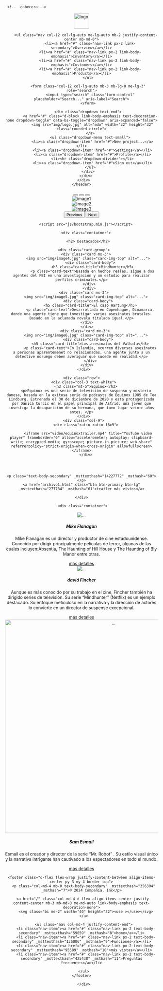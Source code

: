 <!DOCTYPE html>
<html lang="es"><head>
  <meta charset="UTF-8">
  <meta name="viewport" content="width=device-width, initial-scale=1.0">
  <title>Proyecto diseño Web</title>
  <link rel="stylesheet" href="css/bootstrap.min.css">
</head>
<body>

     <!--  cabecera -->
  <header class="p-3 mb-3 border-bottom">
    <div class="container">
      <div class="d-flex flex-wrap align-items-center justify-content-center justify-content-lg-start">
        <a href="/" class="d-flex align-items-center mb-2 mb-lg-0 link-body-emphasis text-decoration-none">
          <img src="img/logo.jpg" alt="logo" height="50">
        </a>

        <ul class="nav col-12 col-lg-auto me-lg-auto mb-2 justify-content-center mb-md-0">
            <li><a href="#" class="nav-link px-2 link-secondary">Overview</a></li>
            <li><a href="#" class="nav-link px-2 link-body-emphasis">Inventory</a></li>
            <li><a href="#" class="nav-link px-2 link-body-emphasis">Customers</a></li>
            <li><a href="#" class="nav-link px-2 link-body-emphasis">Products</a></li>
          </ul>
  
          <form class="col-12 col-lg-auto mb-3 mb-lg-0 me-lg-3" role="search">
            <input type="search" class="form-control" placeholder="Search..." aria-label="Search">
          </form>
  
          <div class="dropdown text-end">
            <a href="#" class="d-block link-body-emphasis text-decoration-none dropdown-toggle" data-bs-toggle="dropdown" aria-expanded="false">
              <img src="img/logo.jpg" alt="mdo" width="32" height="32" class="rounded-circle">
            </a>
            <ul class="dropdown-menu text-small">
              <li><a class="dropdown-item" href="#">New project...</a></li>
              <li><a class="dropdown-item" href="#">Settings</a></li>
              <li><a class="dropdown-item" href="#">Profile</a></li>
              <li><hr class="dropdown-divider"></li>
              <li><a class="dropdown-item" href="#">Sign out</a></li>
            </ul>
          </div>
        </div>
      </div>
    </header>
  <!--  fin de cabecera -->
<div class="container">
  <div id="carouselExampleIndicators" class="carousel slide">
    <div class="carousel-indicators">
      <button type="button" data-bs-target="#carouselExampleIndicators" data-bs-slide-to="0" class="active" aria-current="true" aria-label="Slide 1"></button>
      <button type="button" data-bs-target="#carouselExampleIndicators" data-bs-slide-to="1" aria-label="Slide 2"></button>
      <button type="button" data-bs-target="#carouselExampleIndicators" data-bs-slide-to="2" aria-label="Slide 3"></button>
    </div>
    <div class="carousel-inner">
      <div class="carousel-item active">
        <img src="img/image1.jpg" class="d-block w-100" alt="image1" >
      </div>
      <div class="carousel-item">
        <img src="img/image2.jpg" class="d-block w-100" alt="image2"  >
      </div>
      <div class="carousel-item">
        <img src="img/image3.jpg" class="d-block w-100" alt="image3">
      </div>
    </div>
    <button class="carousel-control-prev" type="button" data-bs-target="#carouselExampleIndicators" data-bs-slide="prev">
      <span class="carousel-control-prev-icon" aria-hidden="true"></span>
      <span class="visually-hidden">Previous</span>
    </button>
    <button class="carousel-control-next" type="button" data-bs-target="#carouselExampleIndicators" data-bs-slide="next">
      <span class="carousel-control-next-icon" aria-hidden="true"></span>
      <span class="visually-hidden">Next</span>
    </button>
  </div>
</div>

        <script src="js/bootstrap.min.js"></script>

        <div class="container">

          <h2> Destacados</h2>
      
      <div class="card-group">
        <div class="card mx-3">
          <img src="img/image4.jpg" class="card-img-top" alt="...">
            <div class="card-body">
              <h5 class="card-title">Mindhunter</h5>
              <p class="card-text">Basada en hechos reales, sigue a dos agentes del FBI en una investigación y un estudio para realizar perfiles criminales.</p>
           </div>
           </div>
      <div class="card mx-3">
        <img src="img/image5.jpg" class="card-img-top" alt="...">
          <div class="card-body">
            <h5 class="card-title">El caso Hartung</h5>
            <p class="card-text">Desarrollada en Copenhague, Dinamarca, donde una agente tiene que investigar varios asesinatos brutales. Basado en la aclamada novela titulada igual.</p>
         </div>
         </div>
       <div class="card mx-3">
        <img src="img/image6.jpg" class="card-img-top" alt="...">
          <div class="card-body">
            <h5 class="card-title">Los asesinatos del Valhala</h5>
            <p class="card-text">En Islandia, ocurren diversos asesinatos a personas aparentemenet no relacionadas, una agente junto a un detective noruego deben averiguar que sucede en realidad.</p>
            </div>
         </div>
      </div>

</div>
     
       
      

<div class="bg-dark m-5">

  <div class="container">

    <div class="row">
      <div class="col-3 text-white">
        <h3 class="mt-5">Equinox</h3>
        <p>Equinox es una serie de televisión de suspenso y misterio danesa, basada en la exitosa serie de podcasts de Equinox 1985 de Tea Lindburg. Estrenada el 30 de diciembre de 2020​ y está protagonizada por Danica Curcic en el papel principal de Astrid, una joven que investiga la desaparición de su hermana, que tuvo lugar veinte años antes. </p>
      </div>
      <div class="col-9">
        <div class="ratio ratio-16x9">
          
          <iframe src="video/equinoxtrailer.mp4" title="YouTube video player" frameborder="0" allow="accelerometer; autoplay; clipboard-write; encrypted-media; gyroscope; picture-in-picture; web-share" referrerpolicy="strict-origin-when-cross-origin" allowfullscreen></iframe>
        </div>




    <p class="text-body-secondary" _msttexthash="14227772" _msthash="60"></p>
    <a href="archivo1.html" class="btn btn-primary btn-lg" _msttexthash="277784" _msthash="61">trailer más vistos</a>
  </div>


    </div>
   </div>
     </div>

     <div class="container">
  
  <div class="card-group">
    <div class="card mx-3">
      <img src="img/image12.jpeg" class="card-img-top" alt="...">
        <div class="card-body">
          <h5 class="card-title">Mike Flanagan</h5>
          <p class="card-text">Mike Flanagan es un director y productor de cine estadounidense. Conocido por dirigir principalmente películas de terror, algunas de las cuales incluyen:Absentia, The Haunting of Hill House y The Haunting of Bly Manor entre otras.</p>
          <p class="text-body-secondary" _msttexthash="14227772" _msthash="60"></p>
    <a href="mike.html" class="btn btn-primary btn-lg" _msttexthash="277784" _msthash="61">más detalles</a>
       </div>
       </div>
  <div class="card mx-3">
    <img src="img/image13.jpeg" class="card-img-top" alt="...">
      <div class="card-body">
        <h5 class="card-title">david Fincher</h5>
        <p class="card-text">Aunque es más conocido por su trabajo en el cine, Fincher también ha dirigido series de televisión. Su serie “Mindhunter” (Netflix) es un ejemplo destacado. Su enfoque meticuloso en la narrativa y la dirección de actores lo convierte en un director de suspense excepcional.</p>
        <a href="david.html" class="btn btn-primary btn-lg" _msttexthash="277784" _msthash="61">más detalles</a>
      </div>
     </div>
   <div class="card mx-3">
    <img src="img/image14.jpeg" height="700px" class="card-img-top" alt="...">
      <div class="card-body">
        <h5 class="card-title">Sam Esmail</h5>
        <p class="card-text">Esmail es el creador y director de la serie “Mr. Robot” . Su estilo visual único y la narrativa intrigante han cautivado a los espectadores en todo el mundo.</p>
        <a href="sam.html" class="btn btn-primary btn-lg" _msttexthash="277784" _msthash="61">más detalles</a>  
      </div>
     </div>
  </div>

</div>


    

 <!--  fin de body -->


    <footer class="d-flex flex-wrap justify-content-between align-items-center py-3 my-4 border-top">
      <p class="col-md-4 mb-0 text-body-secondary" _msttexthash="356304" _msthash="7">© 2024 Compañía, Inc</p>
  
      <a href="/" class="col-md-4 d-flex align-items-center justify-content-center mb-3 mb-md-0 me-md-auto link-body-emphasis text-decoration-none">
        <svg class="bi me-2" width="40" height="32"><use ></use></svg>
      </a>
  
      <ul class="nav col-md-4 justify-content-end">
        <li class="nav-item"><a href="#" class="nav-link px-2 text-body-secondary" _msttexthash="59059" _msthash="8">home</a></li>
        <li class="nav-item"><a href="#" class="nav-link px-2 text-body-secondary" _msttexthash="136006" _msthash="9">Funciones</a></li>
        <li class="nav-item"><a href="#" class="nav-link px-2 text-body-secondary" _msttexthash="95589" _msthash="10">más vistas</a></li>
        <li class="nav-item"><a href="#" class="nav-link px-2 text-body-secondary" _msttexthash="425438" _msthash="11">Preguntas frecuentes</a></li>
       
      </ul>
    </footer>
      
      </div>
